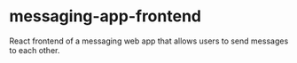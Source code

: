 # messaging-app-frontend
React frontend of a messaging web app that allows users to send messages to each other.
